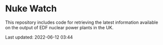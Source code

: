 # Nuke Watch

This repository includes code for retrieving the latest information available on the output of EDF nuclear power plants in the UK.

Last updated: 2022-06-12 03:44